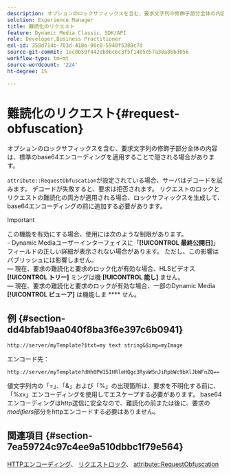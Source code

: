 ```yaml
---
description: オプションのロックサフィックスを含む、要求文字列の修飾子部分全体の内容は、標準のbase64エンコーディングを適用することで隠される場合があります。
solution: Experience Manager
title: 難読化のリクエスト
feature: Dynamic Media Classic、SDK/API
role: Developer,Business Practitioner
exl-id: 358d714b-703d-418b-90c0-5940f5388c7d
source-git-commit: 1ec8b59f442eb96c6c3f5f1405d57a38a86bd056
workflow-type: tm+mt
source-wordcount: '224'
ht-degree: 1%

---
```


# 難読化のリクエスト{#request-obfuscation}

オプションのロックサフィックスを含む、要求文字列の修飾子部分全体の内容は、標準のbase64エンコーディングを適用することで隠される場合があります。

`attribute::RequestObfuscation`が設定されている場合、サーバはデコードを試みます。 デコードが失敗すると、要求は拒否されます。 リクエストのロックとリクエストの難読化の両方が適用される場合、ロックサフィックスを生成して、base64エンコーディングの前に追加する必要があります。

>[!IMPORTANT]
>
>この機能を有効にする場合、使用には次のような制限があります。<br>- Dynamic Mediaユーザーインターフェイスに「**[!UICONTROL 最終公開日]**」フィールドの正しい詳細が表示されない場合があります。 ただし、この影響はパブリッシュには影響しません。<br> — 現在、要求の難読化と要求のロック化が有効な場合、HLSビデオス&#x200B;**[!UICONTROL トリー]** ミングは機 **[!UICONTROL 能し]** ません。<br> — 現在、要求の難読化と要求のロックが有効な場合、一部のDynamic Media **[!UICONTROL ビューア]** は機能しま **** せん。

## 例 {#section-dd4bfab19aa040f8ba3f6e397c6b0941}

`http://server/myTemplate?$txt=my text string&$img=myImage`

エンコード先：

`http://server/myTemplate?dHh0PW15IHRleHQgc3RyaW5nJiRpbWc9bXlJbWFnZQ==`

値文字列内の「=」、「&amp;」および「%」の出現箇所は、要求を不明化する前に、「%xx」エンコーディングを使用してエスケープする必要があります。 base64エンコーディングはhttp送信に安全なので、難読化の前または後に、要求の&#x200B;*modifiers*&#x200B;部分をhttpエンコードする必要はありません。

## 関連項目 {#section-7ea59724c97c4ee9a510dbbc1f79e564}

[HTTPエンコーディング](../../../../../is-api/http-ref/image-serving-api-ref/c-http-protocol-reference/c-syntax-and-features/r-http-encoding.md#reference-bb34dd13f316462695448acfa8f92df7)、 [リクエストロック](../../../../../is-api/http-ref/image-serving-api-ref/c-http-protocol-reference/c-syntax-and-features/r-request-locking.md#reference-4177193d20774daab0dbf206a927844c)、 [attribute::RequestObfuscation](../../../../../is-api/image-catalog/image-serving-api-ref/c-image-catalog-reference/c-attributes-reference/r-requestobfuscation.md#reference-730a3330253343f893419ebd52baf0bd)
